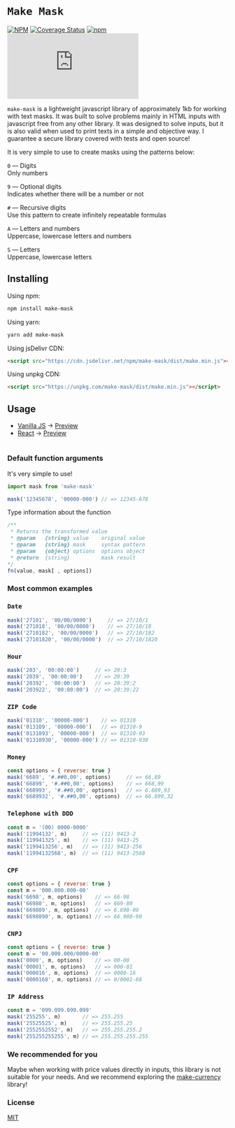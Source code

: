 # `Make Mask`

[![NPM](https://img.shields.io/npm/l/make-mask)](https://www.npmjs.com/package/make-mask)
[![Coverage Status](https://coveralls.io/repos/github/holasoycael/make-mask/badge.svg?branch=main)](https://coveralls.io/github/holasoycael/make-mask?branch=main)
[![npm](https://img.shields.io/npm/v/make-mask)](https://www.npmjs.com/package/make-mask)
[![gzip size](https://img.badgesize.io/https://unpkg.com/make-mask/dist/make.min.js?compression=gzip)](https://unpkg.com/make-mask/dist/make.min.js)

`make-mask` is a lightweight javascript library of approximately 1kb for working with text masks. It was built to solve problems mainly in HTML inputs with javascript free from any other library. It was designed to solve inputs, but it is also valid when used to print texts in a simple and objective way. I guarantee a secure library covered with tests and open source!

It is very simple to use to create masks using the patterns below:

`0` — Digits<br />
Only numbers

`9` — Optional digits<br />
Indicates whether there will be a number or not

`#` — Recursive digits<br />
Use this pattern to create infinitely repeatable formulas

`A` — Letters and numbers<br />
Uppercase, lowercase letters and numbers

`S` — Letters<br />
Uppercase, lowercase letters

## Installing

Using npm:
```sh
npm install make-mask
```
Using yarn:
```sh
yarn add make-mask
```
Using jsDelivr CDN:
```html
<script src="https://cdn.jsdelivr.net/npm/make-mask/dist/make.min.js"></script>
```
Using unpkg CDN:
```html
<script src="https://unpkg.com/make-mask/dist/make.min.js"></script>
```

## Usage
* [Vanilla JS](https://stackblitz.com/edit/vanillajs-make-mask) → [Preview](https://vanillajs-make-mask.stackblitz.io/)
* [React](https://stackblitz.com/edit/react-make-mask) → [Preview](https://react-make-mask.stackblitz.io/)

#
### Default function arguments

It's very simple to use!

```ts
import mask from 'make-mask'

mask('12345678', '00000-000') // => 12345-678
```

Type information about the function

```ts
/**
 * Returns the transformed value
 * @param   {string} value    original value
 * @param   {string} mask     syntax pattern
 * @param   {object} options  options object
 * @return  {string}          mask result
*/
fn(value, mask[ , options])
```



### Most common examples

### `Date `

```js
mask('27101', '00/00/0000')     // => 27/10/1
mask('271018', '00/00/0000')    // => 27/10/18
mask('2710182', '00/00/0000')   // => 27/10/182
mask('27101820', '00/00/0000')  // => 27/10/1820
```

### `Hour`

```js
mask('203', '00:00:00')     // => 20:3
mask('2039', '00:00:00')    // => 20:39
mask('20392', '00:00:00')   // => 20:39:2
mask('203922', '00:00:00')  // => 20:39:22
```

### `ZIP Code`

```js
mask('01310', '00000-000')    // => 01310
mask('013109', '00000-000')   // => 01310-9
mask('0131093', '00000-000')  // => 01310-93
mask('01310930', '00000-000') // => 01310-930
```

### `Money`

```js
const options = { reverse: true }
mask('6689', '#.##0,00', options)     // => 66,89
mask('66899', '#.##0,00', options)    // => 668,99
mask('668993', '#.##0,00', options)   // => 6.689,93
mask('6689932', '#.##0,00', options)  // => 66.899,32
```

### `Telephone with DDD`

```js
const m = '(00) 0000-0000'
mask('11994132', m)     // => (11) 9413-2
mask('119941325', m)    // => (11) 9413-25
mask('1199413256', m)   // => (11) 9413-256
mask('11994132568', m)  // => (11) 9413-2568
```

### `CPF`

```js
const options = { reverse: true }
const m = '000.000.000-00'
mask('6698', m, options)    // => 66-98
mask('66980', m, options)   // => 669-80
mask('669809', m, options)  // => 6.698-09
mask('6698090', m, options) // => 66.980-90
```

### `CNPJ`

```js
const options = { reverse: true }
const m = '00.000.000/0000-00'
mask('0000', m, options)    // => 00-00
mask('00001', m, options)   // => 000-01
mask('000016', m, options)  // => 0000-16
mask('0000168', m, options) // => 0/0001-68
```

### `IP Address`

```js
const m = '099.099.099.099'
mask('255255', m)       // => 255.255
mask('25525525', m)     // => 255.255.25
mask('2552552552', m)   // => 255.255.255.2
mask('255255255255', m) // => 255.255.255.255
```

### We recommended for you
Maybe when working with price values directly in inputs, this library is not suitable for your needs. And we recommend exploring the [make-currency](https://www.npmjs.com/package/make-currency) library!


### License

[MIT](/license)
